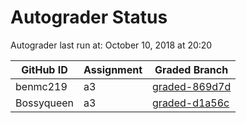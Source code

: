 # Autograder Status
Autograder last run at: October 10, 2018 at 20:20

| GitHub ID | Assignment | Graded Branch |
|-----------|------------|---------------|
| benmc219 | a3 | [graded-869d7d](https://github.com/Fall2018COMP401-001/a3-benmc219/tree/graded-869d7d) | 
| Bossyqueen | a3 | [graded-d1a56c](https://github.com/Fall2018COMP401-001/a3-Bossyqueen/tree/graded-d1a56c) | 
